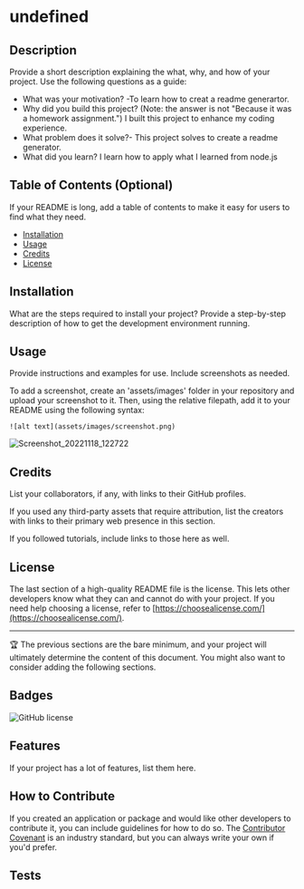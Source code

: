 # undefined

  ## Description

Provide a short description explaining the what, why, and how of your project. Use the following questions as a guide:

- What was your motivation? -To learn how to creat a readme generartor.
- Why did you build this project? (Note: the answer is not "Because it was a homework assignment.") I built this project to enhance my coding experience.
- What problem does it solve?- This project solves to create a readme generator. 
- What did you learn? I learn how to apply what I learned from node.js

## Table of Contents (Optional)

If your README is long, add a table of contents to make it easy for users to find what they need.

- [Installation](#installation)
- [Usage](#usage)
- [Credits](#credits)
- [License](#license)
## Installation

What are the steps required to install your project? Provide a step-by-step description of how to get the development environment running.

## Usage

Provide instructions and examples for use. Include screenshots as needed.

To add a screenshot, create an 'assets/images' folder in your repository and upload your screenshot to it. Then, using the relative filepath, add it to your README using the following syntax:

  
    ![alt text](assets/images/screenshot.png)
    
![Screenshot_20221118_122722](https://user-images.githubusercontent.com/112784768/202796568-328041f1-5cbb-418e-afb7-81935478c9c5.png)

## Credits

List your collaborators, if any, with links to their GitHub profiles.

If you used any third-party assets that require attribution, list the creators with links to their primary web presence in this section.

If you followed tutorials, include links to those here as well.

## License

The last section of a high-quality README file is the license. This lets other developers know what they can and cannot do with your project. If you need help choosing a license, refer to [https://choosealicense.com/](https://choosealicense.com/).

---

🏆 The previous sections are the bare minimum, and your project will ultimately determine the content of this document. You might also want to consider adding the following sections.

## Badges

![GitHub license](https://img.shields.io/badge/license-undefined-green.svg)

## Features

If your project has a lot of features, list them here.

## How to Contribute

If you created an application or package and would like other developers to contribute it, you can include guidelines for how to do so. The [Contributor Covenant](https://www.contributor-covenant.org/) is an industry standard, but you can always write your own if you'd prefer.

## Tests
